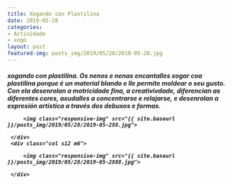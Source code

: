 ```yaml
---
title: Xogando con Plastilina
date: 2019-05-28
categories:
- Actividade
- xogo
layout: post
featured-img: posts_img/2019/05/28/2019-05-28.jpg
---
```

 <h5 class="center header text_h2">
xogando con plastilina.
 <!--more-->
Os nenos e nenas encantalles xogar coa plastilina porque é un material blando e lle permite moldear o seu gusto. Con ela desenrolan a motricidade fina, a creativivdade, diferencian as diferentes cores, axudalles a concentrarse e relajarse, e desenrolan a expresión artística a través dos debuxos e formas.

<div class="row">
     <div class="col s12 m6">
	 
         <img class="responsive-img" src="{{ site.baseurl }}/posts_img/2019/05/28/2019-05-288.jpg">
		 
     </div>
	 <div class="col s12 m6">
	 
         <img class="responsive-img" src="{{ site.baseurl }}/posts_img/2019/05/28/2019-05-2888.jpg">
		 
     </div>
 </div>
 
 
 

